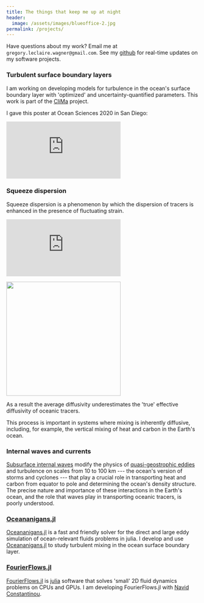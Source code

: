```yaml
---
title: The things that keep me up at night
header:
  image: /assets/images/blueoffice-2.jpg
permalink: /projects/
---
```


Have questions about my work? Email me at
`gregory.leclaire.wagner@gmail.com`. 
See my [github] for real-time updates on my software projects.

### Turbulent surface boundary layers

I am working on developing models for turbulence in the ocean's
surface boundary layer with 'optimized' and uncertainty-quantified
parameters. 
This work is part of the [CliMa] project.

I gave this poster at Ocean Sciences 2020 in San Diego:

![OSM20](https://glwagner.github.io/assets/figures/ocean_sciences_2020_poster.pdf)

### Squeeze dispersion

Squeeze dispersion is a phenomenon by which the dispersion of tracers
is enhanced in the presence of fluctuating strain. 

![Squeezing](https://glwagner.github.io/assets/figures/squeezing.pdf)

<img src="https://glwagner.github.io/assets/figures/squeezing.pdf" width=300 align=center>

As a result the average diffusivity underestimates the 'true' effective diffusivity
of oceanic tracers.

This process is important in systems where mixing is inherently diffusive, 
including, for example, the vertical mixing of heat and carbon in the Earth's ocean.

### Internal waves and currents

[Subsurface internal waves] modify the physics of [quasi-geostrophic eddies]
and turbulence on scales from 10 to 100 km ---
the ocean's version of storms and cyclones --- that play 
a crucial role in transporting heat and carbon from equator to pole and 
determining the ocean's density structure. The precise nature and importance
of these interactions in the Earth's ocean, and the role that waves
play in transporting oceanic tracers, is poorly understood.

### [Oceananigans.jl]

[Oceananigans.jl] is a fast and friendly solver for the direct
and large eddy simulation of ocean-relevant
fluids problems in julia.
I develop and use [Oceananigans.jl] to study turbulent mixing in the
ocean surface boundary layer.

### [FourierFlows.jl] 

[FourierFlows.jl] is [julia] software that solves 'small' 2D fluid 
dynamics problems on CPUs and GPUs. I am developing FourierFlows.jl
with [Navid Constantinou].

[Subsurface internal waves]: http://www.livescience.com/42459-huge-ocean-internal-waves-explained.html
[quasi-geostrophic eddies]: https://en.wikipedia.org/wiki/Geostrophic_current
[FourierFlows.jl]: https://github.com/FourierFlows/FourierFlows.jl
[Navid Constantinou]: http://www.navidconstantinou.com
[CliMa]: https://clima.caltech.edu
[julia]: https://julialang.org
[Oceananigans.jl]: https://github.com/climate-machine/Oceananigans.jl
[dedalus]: http://dedalus-project.org
[Keaton Burns]: http://keaton-burns.com
[github]: https://github.com/glwagner
